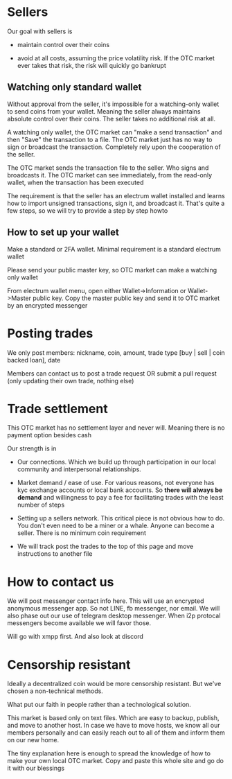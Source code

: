 Sellers
==========

Our goal with sellers is

- maintain control over their coins

- avoid at all costs, assuming the price volatility risk. If the OTC market ever takes that risk, the risk will quickly go bankrupt

Watching only standard wallet
-----------------------------------

Without approval from the seller, it's impossible for a watching-only wallet to send coins from your wallet. Meaning the seller always maintains absolute control over their coins. The seller takes no additional risk at all.

A watching only wallet, the OTC market can "make a send transaction" and then "Save" the transaction to a file. The OTC market just has no way to sign or broadcast the transaction. Completely rely upon the cooperation of the seller.

The OTC market sends the transaction file to the seller. Who signs and broadcasts it. The OTC market can see immediately, from the read-only wallet, when the transaction has been executed

The requirement is that the seller has an electrum wallet installed and learns how to import unsigned transactions, sign it, and broadcast it. That's quite a few steps, so we will try to provide a step by step howto

How to set up your wallet
----------------------------

Make a standard or 2FA wallet. Minimal requirement is a standard electrum wallet

Please send your public master key, so OTC market can make a watching only wallet

From electrum wallet menu, open either Wallet->Information or Wallet->Master public key. Copy the master public key and send it to OTC market by an encrypted messenger

Posting trades
================

We only post members: nickname, coin, amount, trade type \[buy | sell | coin backed loan\], date

Members can contact us to post a trade request OR submit a pull request (only updating their own trade, nothing else)

Trade settlement
==================

This OTC market has no settlement layer and never will. Meaning there is no payment option besides cash

Our strength is in

- Our connections. Which we build up through participation in our local community and interpersonal relationships.

- Market demand / ease of use. For various reasons, not everyone has kyc exchange accounts or local bank accounts. So **there will always be demand** and willingness to pay a fee for facilitating trades with the least number of steps  

- Setting up a sellers network. This critical piece is not obvious how to do. You don't even need to be a miner or a whale. Anyone can become a seller. There is no minimum coin requirement

- We will track post the trades to the top of this page and move instructions to another file

How to contact us
===================

We will post messenger contact info here. This will use an encrypted anonymous messenger app. So not LINE, fb messenger, nor email. We will also phase out our use of telegram desktop messenger. When i2p protocal messengers become available we will favor those.

Will go with xmpp first. And also look at discord

Censorship resistant
=========================

Ideally a decentralized coin would be more censorship resistant. But we've chosen a non-technical methods.

What put our faith in people rather than a technological solution.

This market is based only on text files. Which are easy to backup, publish, and move to another host. In case we have to move hosts, we know all our members personally and can easily reach out to all of them and inform them on our new home. 

The tiny explanation here is enough to spread the knowledge of how to make your own local OTC market. Copy and paste this whole site and go do it with our blessings
